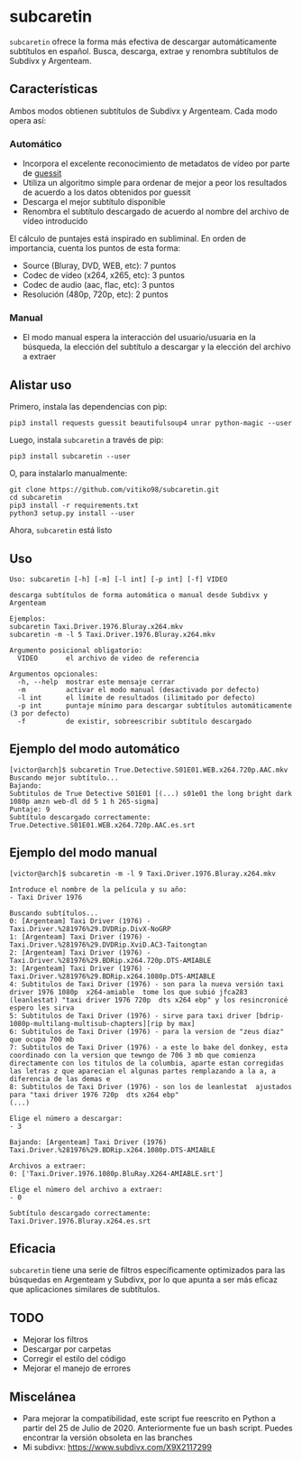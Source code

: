 # subcaretin

`subcaretin` ofrece la forma más efectiva de descargar automáticamente subtítulos en español. Busca, descarga, extrae y renombra subtítulos de Subdivx y Argenteam.

## Características

Ambos modos obtienen subtítulos de Subdivx y Argenteam. Cada modo opera así:

### Automático

* Incorpora el excelente reconocimiento de metadatos de vídeo por parte de [guessit](https://github.com/guessit-io/guessit)
* Utiliza un algoritmo simple para ordenar de mejor a peor los resultados de acuerdo a los datos obtenidos por guessit
* Descarga el mejor subtítulo disponible
* Renombra el subtítulo descargado de acuerdo al nombre del archivo de vídeo introducido

El cálculo de puntajes está inspirado en subliminal. En orden de importancia, cuenta los puntos de esta forma:

* Source (Bluray, DVD, WEB, etc): 7 puntos
* Codec de vídeo (x264, x265, etc): 3 puntos
* Codec de audio (aac, flac, etc): 3 puntos
* Resolución (480p, 720p, etc): 2 puntos

### Manual

* El modo manual espera la interacción del usuario/usuaria en la búsqueda, la elección del subtítulo a descargar y la elección del archivo a extraer
 
## Alistar uso
Primero, instala las dependencias con pip:
```
pip3 install requests guessit beautifulsoup4 unrar python-magic --user
```
Luego, instala `subcaretin` a través de pip:
```
pip3 install subcaretin --user
```
O, para instalarlo manualmente:
```
git clone https://github.com/vitiko98/subcaretin.git
cd subcaretin
pip3 install -r requirements.txt
python3 setup.py install --user
```
Ahora, `subcaretin` está listo
## Uso
```
Uso: subcaretin [-h] [-m] [-l int] [-p int] [-f] VIDEO

descarga subtítulos de forma automática o manual desde Subdivx y Argenteam

Ejemplos:
subcaretin Taxi.Driver.1976.Bluray.x264.mkv
subcaretin -m -l 5 Taxi.Driver.1976.Bluray.x264.mkv

Argumento posicional obligatorio:
  VIDEO       el archivo de video de referencia

Argumentos opcionales:
  -h, --help  mostrar este mensaje cerrar
  -m          activar el modo manual (desactivado por defecto)
  -l int      el límite de resultados (ilimitado por defecto)
  -p int      puntaje mínimo para descargar subtítulos automáticamente (3 por defecto)
  -f          de existir, sobreescribir subtítulo descargado
```
## Ejemplo del modo automático
```console
[victor@arch]$ subcaretin True.Detective.S01E01.WEB.x264.720p.AAC.mkv
Buscando mejor subtítulo...
Bajando:
Subtitulos de True Detective S01E01 [(...) s01e01 the long bright dark 1080p amzn web-dl dd 5 1 h 265-sigma]
Puntaje: 9
Subtítulo descargado correctamente: True.Detective.S01E01.WEB.x264.720p.AAC.es.srt
```
## Ejemplo del modo manual
```console
[victor@arch]$ subcaretin -m -l 9 Taxi.Driver.1976.Bluray.x264.mkv

Introduce el nombre de la película y su año:
- Taxi Driver 1976

Buscando subtítulos...
0: [Argenteam] Taxi Driver (1976) - Taxi.Driver.%281976%29.DVDRip.DivX-NoGRP
1: [Argenteam] Taxi Driver (1976) - Taxi.Driver.%281976%29.DVDRip.XviD.AC3-Taitongtan
2: [Argenteam] Taxi Driver (1976) - Taxi.Driver.%281976%29.BDRip.x264.720p.DTS-AMIABLE
3: [Argenteam] Taxi Driver (1976) - Taxi.Driver.%281976%29.BDRip.x264.1080p.DTS-AMIABLE
4: Subtitulos de Taxi Driver (1976) - son para la nueva versión taxi driver 1976 1080p  x264-amiable  tome los que subió jfca283 (leanlestat) "taxi driver 1976 720p  dts x264 ebp" y los resincronicé  espero les sirva
5: Subtitulos de Taxi Driver (1976) - sirve para taxi driver [bdrip-1080p-multilang-multisub-chapters][rip by max]
6: Subtitulos de Taxi Driver (1976) - para la version de "zeus diaz" que ocupa 700 mb
7: Subtitulos de Taxi Driver (1976) - a este lo bake del donkey, esta coordinado con la version que tewngo de 706 3 mb que comienza directamente con los titulos de la columbia, aparte estan corregidas las letras z que aparecian el algunas partes remplazando a la a, a diferencia de las demas e
8: Subtitulos de Taxi Driver (1976) - son los de leanlestat  ajustados para "taxi driver 1976 720p  dts x264 ebp"
(...)

Elige el número a descargar:
- 3

Bajando: [Argenteam] Taxi Driver (1976) Taxi.Driver.%281976%29.BDRip.x264.1080p.DTS-AMIABLE

Archivos a extraer:
0: ['Taxi.Driver.1976.1080p.BluRay.X264-AMIABLE.srt']

Elige el número del archivo a extraer:
- 0

Subtítulo descargado correctamente: Taxi.Driver.1976.Bluray.x264.es.srt
```
## Eficacia
`subcaretin` tiene una serie de filtros específicamente optimizados para las búsquedas en Argenteam y Subdivx, por lo que apunta a ser más eficaz que aplicaciones similares de subtítulos.
## TODO
* Mejorar los filtros
* Descargar por carpetas
* Corregir el estilo del código
* Mejorar el manejo de errores
## Miscelánea
* Para mejorar la compatibilidad, este script fue reescrito en Python a partir del 25 de Julio de 2020. Anteriormente fue un bash script. Puedes encontrar la versión obsoleta en las branches
* Mi subdivx: https://www.subdivx.com/X9X2117299
